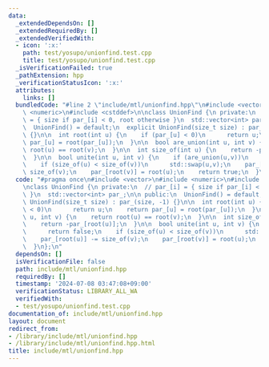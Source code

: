 ```yaml
---
data:
  _extendedDependsOn: []
  _extendedRequiredBy: []
  _extendedVerifiedWith:
  - icon: ':x:'
    path: test/yosupo/unionfind.test.cpp
    title: test/yosupo/unionfind.test.cpp
  _isVerificationFailed: true
  _pathExtension: hpp
  _verificationStatusIcon: ':x:'
  attributes:
    links: []
  bundledCode: "#line 2 \"include/mtl/unionfind.hpp\"\n#include <vector>\n#include\
    \ <numeric>\n#include <cstddef>\n\nclass UnionFind {\n private:\n  // par_[i]\
    \ = { size if par_[i] < 0, root otherwise }\n  std::vector<int> par_;\n\n public:\n\
    \  UnionFind() = default;\n  explicit UnionFind(size_t size) : par_(size, -1)\
    \ {}\n\n  int root(int u) {\n    if (par_[u] < 0)\n      return u;\n    return\
    \ par_[u] = root(par_[u]);\n  }\n\n  bool are_union(int u, int v) {\n    return\
    \ root(u) == root(v);\n  }\n\n  int size_of(int u) {\n    return -par_[root(u)];\n\
    \  }\n\n  bool unite(int u, int v) {\n    if (are_union(u,v))\n      return false;\n\
    \    if (size_of(u) < size_of(v))\n      std::swap(u,v);\n    par_[root(u)] -=\
    \ size_of(v);\n    par_[root(v)] = root(u);\n    return true;\n  }\n};\n"
  code: "#pragma once\n#include <vector>\n#include <numeric>\n#include <cstddef>\n\
    \nclass UnionFind {\n private:\n  // par_[i] = { size if par_[i] < 0, root otherwise\
    \ }\n  std::vector<int> par_;\n\n public:\n  UnionFind() = default;\n  explicit\
    \ UnionFind(size_t size) : par_(size, -1) {}\n\n  int root(int u) {\n    if (par_[u]\
    \ < 0)\n      return u;\n    return par_[u] = root(par_[u]);\n  }\n\n  bool are_union(int\
    \ u, int v) {\n    return root(u) == root(v);\n  }\n\n  int size_of(int u) {\n\
    \    return -par_[root(u)];\n  }\n\n  bool unite(int u, int v) {\n    if (are_union(u,v))\n\
    \      return false;\n    if (size_of(u) < size_of(v))\n      std::swap(u,v);\n\
    \    par_[root(u)] -= size_of(v);\n    par_[root(v)] = root(u);\n    return true;\n\
    \  }\n};\n"
  dependsOn: []
  isVerificationFile: false
  path: include/mtl/unionfind.hpp
  requiredBy: []
  timestamp: '2024-07-08 03:47:08+09:00'
  verificationStatus: LIBRARY_ALL_WA
  verifiedWith:
  - test/yosupo/unionfind.test.cpp
documentation_of: include/mtl/unionfind.hpp
layout: document
redirect_from:
- /library/include/mtl/unionfind.hpp
- /library/include/mtl/unionfind.hpp.html
title: include/mtl/unionfind.hpp
---
```

